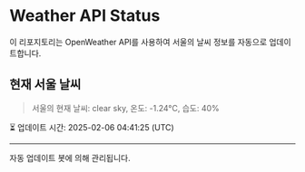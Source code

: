 
# Weather API Status

이 리포지토리는 OpenWeather API를 사용하여 서울의 날씨 정보를 자동으로 업데이트합니다.

## 현재 서울 날씨
> 서울의 현재 날씨: clear sky, 온도: -1.24°C, 습도: 40%

⏳ 업데이트 시간: 2025-02-06 04:41:25 (UTC)

---
자동 업데이트 봇에 의해 관리됩니다.
